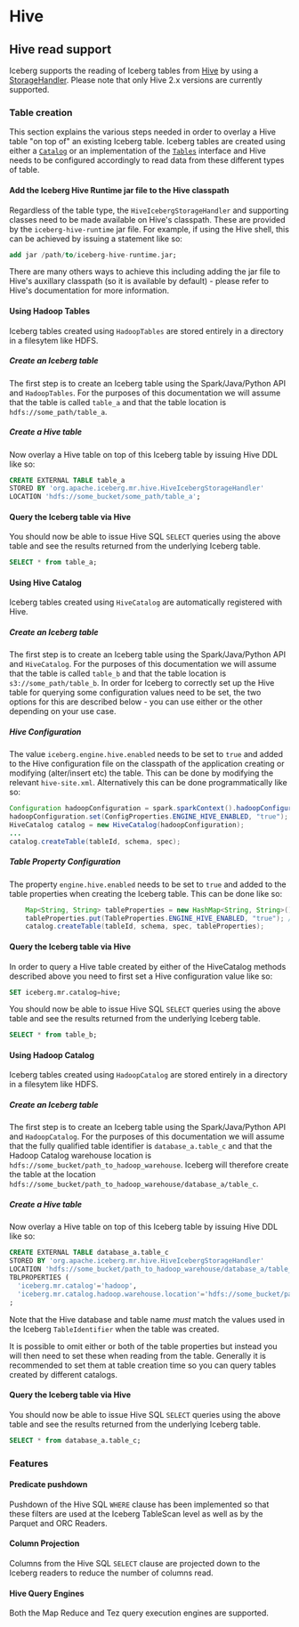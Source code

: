 <!--
 - Licensed to the Apache Software Foundation (ASF) under one or more
 - contributor license agreements.  See the NOTICE file distributed with
 - this work for additional information regarding copyright ownership.
 - The ASF licenses this file to You under the Apache License, Version 2.0
 - (the "License"); you may not use this file except in compliance with
 - the License.  You may obtain a copy of the License at
 -
 -   http://www.apache.org/licenses/LICENSE-2.0
 -
 - Unless required by applicable law or agreed to in writing, software
 - distributed under the License is distributed on an "AS IS" BASIS,
 - WITHOUT WARRANTIES OR CONDITIONS OF ANY KIND, either express or implied.
 - See the License for the specific language governing permissions and
 - limitations under the License.
 -->

# Hive

## Hive read support
Iceberg supports the reading of Iceberg tables from [Hive](https://hive.apache.org) by using a [StorageHandler](https://cwiki.apache.org/confluence/display/Hive/StorageHandlers). Please note that only Hive 2.x versions are currently supported.

### Table creation
This section explains the various steps needed in order to overlay a Hive table "on top of" an existing Iceberg table. Iceberg tables are created using either a [`Catalog`](./javadoc/master/index.html?org/apache/iceberg/catalog/Catalog.html) or an implementation of the [`Tables`](./javadoc/master/index.html?org/apache/iceberg/Tables.html) interface and Hive needs to be configured accordingly to read data from these different types of table.

#### Add the Iceberg Hive Runtime jar file to the Hive classpath
Regardless of the table type, the `HiveIcebergStorageHandler` and supporting classes need to be made available on Hive's classpath. These are provided by the `iceberg-hive-runtime` jar file. For example, if using the Hive shell, this can be achieved by issuing a statement like so:
```sql
add jar /path/to/iceberg-hive-runtime.jar;
```
There are many others ways to achieve this including adding the jar file to Hive's auxillary classpath (so it is available by default) - please refer to Hive's documentation for more information.

#### Using Hadoop Tables
Iceberg tables created using `HadoopTables` are stored entirely in a directory in a filesytem like HDFS. 

##### Create an Iceberg table
The first step is to create an Iceberg table using the Spark/Java/Python API and `HadoopTables`. For the purposes of this documentation we will assume that the table is called `table_a` and that the table location is `hdfs://some_path/table_a`.

##### Create a Hive table
Now overlay a Hive table on top of this Iceberg table by issuing Hive DDL like so:
```sql
CREATE EXTERNAL TABLE table_a 
STORED BY 'org.apache.iceberg.mr.hive.HiveIcebergStorageHandler' 
LOCATION 'hdfs://some_bucket/some_path/table_a';
```

#### Query the Iceberg table via Hive
You should now be able to issue Hive SQL `SELECT` queries using the above table and see the results returned from the underlying Iceberg table.
```sql
SELECT * from table_a;
```

#### Using Hive Catalog
Iceberg tables created using `HiveCatalog` are automatically registered with Hive.

##### Create an Iceberg table
The first step is to create an Iceberg table using the Spark/Java/Python API and `HiveCatalog`. For the purposes of this documentation we will assume that the table is called `table_b` and that the table location is `s3://some_path/table_b`. In order for Iceberg to correctly set up the Hive table for querying some configuration values need to be set, the two options for this are described below - you can use either or the other depending on your use case.

##### Hive Configuration
The value `iceberg.engine.hive.enabled` needs to be set to `true` and added to the Hive configuration file on the classpath of the application creating or modifying (alter/insert etc) the table. This can be done by modifying the relevant `hive-site.xml`. Alternatively this can be done programmatically like so:
```java
Configuration hadoopConfiguration = spark.sparkContext().hadoopConfiguration();
hadoopConfiguration.set(ConfigProperties.ENGINE_HIVE_ENABLED, "true"); //iceberg.engine.hive.enabled=true
HiveCatalog catalog = new HiveCatalog(hadoopConfiguration);
...
catalog.createTable(tableId, schema, spec);
```

##### Table Property Configuration
The property `engine.hive.enabled` needs to be set to `true` and added to the table properties when creating the Iceberg table. This can be done like so:
```java
    Map<String, String> tableProperties = new HashMap<String, String>();
    tableProperties.put(TableProperties.ENGINE_HIVE_ENABLED, "true"); //engine.hive.enabled=true
    catalog.createTable(tableId, schema, spec, tableProperties);
```

#### Query the Iceberg table via Hive
In order to query a Hive table created by either of the HiveCatalog methods described above you need to first set a Hive configuration value like so:
```sql
SET iceberg.mr.catalog=hive;
```
You should now be able to issue Hive SQL `SELECT` queries using the above table and see the results returned from the underlying Iceberg table.
```sql
SELECT * from table_b;
```

#### Using Hadoop Catalog
Iceberg tables created using `HadoopCatalog` are stored entirely in a directory in a filesytem like HDFS. 

##### Create an Iceberg table
The first step is to create an Iceberg table using the Spark/Java/Python API and `HadoopCatalog`. For the purposes of this documentation we will assume that the fully qualified table identifier is `database_a.table_c` and that the Hadoop Catalog warehouse location is `hdfs://some_bucket/path_to_hadoop_warehouse`. Iceberg will therefore create the table at the location `hdfs://some_bucket/path_to_hadoop_warehouse/database_a/table_c`.

##### Create a Hive table
Now overlay a Hive table on top of this Iceberg table by issuing Hive DDL like so:
```sql
CREATE EXTERNAL TABLE database_a.table_c 
STORED BY 'org.apache.iceberg.mr.hive.HiveIcebergStorageHandler' 
LOCATION 'hdfs://some_bucket/path_to_hadoop_warehouse/database_a/table_c'
TBLPROPERTIES (
  'iceberg.mr.catalog'='hadoop', 
  'iceberg.mr.catalog.hadoop.warehouse.location'='hdfs://some_bucket/path_to_hadoop_warehouse')
;
```
Note that the Hive database and table name *must* match the values used in the Iceberg `TableIdentifier` when the table was created. 

It is possible to omit either or both of the table properties but instead you will then need to set these when reading from the table. Generally it is recommended to set them at table creation time so you can query tables created by different catalogs. 

#### Query the Iceberg table via Hive
You should now be able to issue Hive SQL `SELECT` queries using the above table and see the results returned from the underlying Iceberg table.
```sql
SELECT * from database_a.table_c;
```

### Features

#### Predicate pushdown
Pushdown of the Hive SQL `WHERE` clause has been implemented so that these filters are used at the Iceberg TableScan level as well as by the Parquet and ORC Readers.

#### Column Projection
Columns from the Hive SQL `SELECT` clause are projected down to the Iceberg readers to reduce the number of columns read.

#### Hive Query Engines
Both the Map Reduce and Tez query execution engines are supported.
